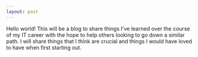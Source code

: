 ```yaml
---
layout: post
---
```


Hello world! This will be a blog to share things I've learned over the course of my IT career with the hope to help others looking to go down a similar path. I will share things that I think are crucial and things I would have loved to have when first starting out.


